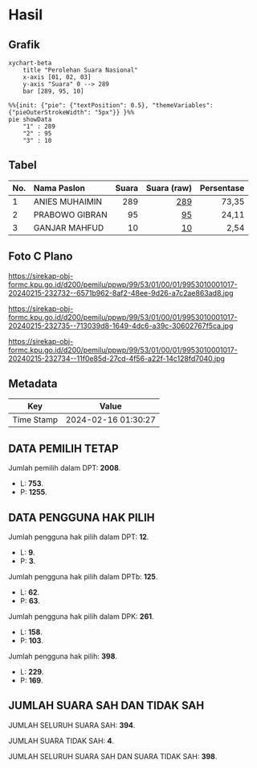 # Hasil

## Grafik

```mermaid
xychart-beta
    title "Perolehan Suara Nasional"
    x-axis [01, 02, 03]
    y-axis "Suara" 0 --> 289
    bar [289, 95, 10]
```

```mermaid
%%{init: {"pie": {"textPosition": 0.5}, "themeVariables": {"pieOuterStrokeWidth": "5px"}} }%%
pie showData
    "1" : 289
    "2" : 95
    "3" : 10
```

## Tabel

| No. | Nama Paslon    | Suara | Suara (raw) | Persentase |
|:--- |:-------------- | -----:| -----------:| ----------:|
| 1   | ANIES MUHAIMIN | 289   | [289][p-1]  | 73,35      |
| 2   | PRABOWO GIBRAN | 95    | [95][p-2]   | 24,11      |
| 3   | GANJAR MAHFUD  | 10    | [10][p-3]   | 2,54       |


[p-1]: https://github.com/gigit-pemilu/pemilu-2024/blob/main/pilpres/hitung-suara/sub/99-luar-negeri/sub/53-jeddah-arab-saudi/sub/01-jeddah-arab-saudi/sub/0001-jeddah-arab-saudi/sub/017-ksk-005/sub/paslon-1.txt
[p-2]: https://github.com/gigit-pemilu/pemilu-2024/blob/main/pilpres/hitung-suara/sub/99-luar-negeri/sub/53-jeddah-arab-saudi/sub/01-jeddah-arab-saudi/sub/0001-jeddah-arab-saudi/sub/017-ksk-005/sub/paslon-2.txt
[p-3]: https://github.com/gigit-pemilu/pemilu-2024/blob/main/pilpres/hitung-suara/sub/99-luar-negeri/sub/53-jeddah-arab-saudi/sub/01-jeddah-arab-saudi/sub/0001-jeddah-arab-saudi/sub/017-ksk-005/sub/paslon-3.txt

## Foto C Plano

https://sirekap-obj-formc.kpu.go.id/d200/pemilu/ppwp/99/53/01/00/01/9953010001017-20240215-232732--6571b962-8af2-48ee-9d26-a7c2ae863ad8.jpg

https://sirekap-obj-formc.kpu.go.id/d200/pemilu/ppwp/99/53/01/00/01/9953010001017-20240215-232735--713039d8-1649-4dc6-a39c-30602767f5ca.jpg

https://sirekap-obj-formc.kpu.go.id/d200/pemilu/ppwp/99/53/01/00/01/9953010001017-20240215-232734--11f0e85d-27cd-4f56-a22f-14c128fd7040.jpg


## Metadata

| Key        | Value               |
| ---------- | ------------------- |
| Time Stamp | 2024-02-16 01:30:27 |


## DATA PEMILIH TETAP

Jumlah pemilih dalam DPT: **2008**.
 * L: **753**.
 * P: **1255**.

## DATA PENGGUNA HAK PILIH

Jumlah pengguna hak pilih dalam DPT: **12**.
 * L: **9**.
 * P: **3**.

Jumlah pengguna hak pilih dalam DPTb: **125**.
 * L: **62**.
 * P: **63**.

Jumlah pengguna hak pilih dalam DPK: **261**.
 * L: **158**.
 * P: **103**.

Jumlah pengguna hak pilih: **398**.
 * L: **229**.
 * P: **169**.

## JUMLAH SUARA SAH DAN TIDAK SAH

JUMLAH SELURUH SUARA SAH: **394**.

JUMLAH SUARA TIDAK SAH: **4**.

JUMLAH SELURUH SUARA SAH DAN SUARA TIDAK SAH: **398**.


